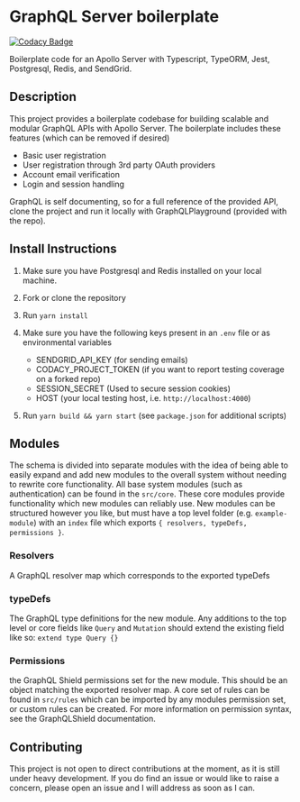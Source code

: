 # GraphQL Server boilerplate

[![Codacy Badge](https://api.codacy.com/project/badge/Grade/5f37e282e69c47dd859b1c35fc00afea)](https://www.codacy.com/app/Mando75/graphql-server-boilerplate?utm_source=github.com&utm_medium=referral&utm_content=Mando75/graphql-server-boilerplate&utm_campaign=Badge_Grade)

Boilerplate code for an Apollo Server with Typescript, TypeORM, Jest, Postgresql, Redis, and SendGrid.

## Description

This project provides a boilerplate codebase for building scalable and modular GraphQL APIs with Apollo Server. The boilerplate includes these features (which can be removed if desired)

- Basic user registration
- User registration through 3rd party OAuth providers
- Account email verification
- Login and session handling

GraphQL is self documenting, so for a full reference of the provided API, clone the project and run it locally with GraphQLPlayground (provided with the repo).

## Install Instructions

 1. Make sure you have Postgresql and Redis installed on your local machine.

 2. Fork or clone the repository

 3. Run `yarn install`

 4. Make sure you have the following keys present in an `.env` file or as environmental variables

     - SENDGRID_API_KEY (for sending emails)
     - CODACY_PROJECT_TOKEN (if you want to report testing coverage on a forked repo)
     - SESSION_SECRET (Used to secure session cookies)
     - HOST (your local testing host, i.e. `http://localhost:4000`)

 5. Run `yarn build && yarn start` (see `package.json` for additional scripts)

## Modules

The schema is divided into separate modules with the idea of being able to easily expand and add new modules to the overall system without needing to rewrite core functionality. All base system modules (such as authentication) can be found in the `src/core`. These core modules provide functionality which new modules can reliably use. New modules can be structured however you like, but must have a top level folder (e.g. `example-module`) with an `index` file which exports `{ resolvers, typeDefs, permissions }`.

### Resolvers

A GraphQL resolver map which corresponds to the exported typeDefs

### typeDefs

The GraphQL type definitions for the new module. Any additions to the top level or core fields like `Query` and `Mutation` should extend the existing field like so: `extend type Query {}`

### Permissions

the GraphQL Shield permissions set for the new module. This should be an object matching the exported resolver map. A core set of rules can be found in `src/rules` which can be imported by any modules permission set, or custom rules can be created. For more information on permission syntax, see the GraphQLShield documentation.

## Contributing

This project is not open to direct contributions at the moment, as it is still under heavy development. If you do find an issue or would like to raise a concern, please open an issue and I will address as soon as I can.
